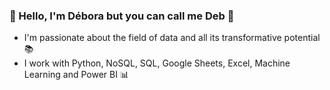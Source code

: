 ### 🌼 Hello, I'm Débora but you can call me Deb 🌼

- I'm passionate about the field of data and all its transformative potential 📚
- I work with Python, NoSQL, SQL, Google Sheets, Excel, Machine Learning and Power BI 📊
